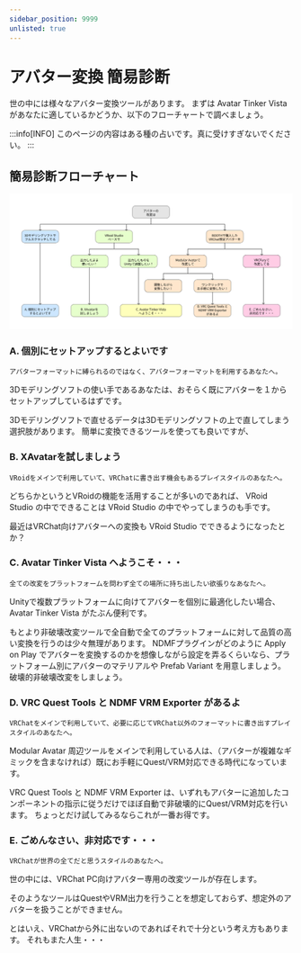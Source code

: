```yaml
---
sidebar_position: 9999
unlisted: true
---
```

# アバター変換 簡易診断

世の中には様々なアバター変換ツールがあります。
まずは Avatar Tinker Vista があなたに適しているかどうか、以下のフローチャートで調べましょう。

:::info[INFO]
このページの内容はある種の占いです。真に受けすぎないでください。
:::

## 簡易診断フローチャート

![簡易診断](img/Flowchart.png)

### A. 個別にセットアップするとよいです

```
アバターフォーマットに縛られるのではなく、アバターフォーマットを利用するあなたへ。
```

3Dモデリングソフトの使い手であるあなたは、おそらく既にアバターを１からセットアップしているはずです。

3Dモデリングソフトで直せるデータは3Dモデリングソフトの上で直してしまう選択肢があります。
簡単に変換できるツールを使っても良いですが、

### B. XAvatarを試しましょう

```
VRoidをメインで利用していて、VRChatに書き出す機会もあるプレイスタイルのあなたへ。
```

どちらかというとVRoidの機能を活用することが多いのであれば、 VRoid Studio の中でできることは VRoid Studio の中でやってしまうのも手です。

最近はVRChat向けアバターへの変換も VRoid Studio でできるようになったとか？

### C. Avatar Tinker Vista へようこそ・・・

```
全ての改変をプラットフォームを問わず全ての場所に持ち出したい欲張りなあなたへ。
```

Unityで複数プラットフォームに向けてアバターを個別に最適化したい場合、 Avatar Tinker Vista がたぶん便利です。

もとより非破壊改変ツールで全自動で全てのプラットフォームに対して品質の高い変換を行うのは少々無理があります。
NDMFプラグインがどのように Apply on Play でアバターを変換するのかを想像しながら設定を弄るくらいなら、プラットフォーム別にアバターのマテリアルや Prefab Variant を用意しましょう。
破壊的非破壊改変をしましょう。

### D. VRC Quest Tools と NDMF VRM Exporter があるよ

```
VRChatをメインで利用していて、必要に応じてVRChat以外のフォーマットに書き出すプレイスタイルのあなたへ。
```

Modular Avatar 周辺ツールをメインで利用している人は、（アバターが複雑なギミックを含まなければ）既にお手軽にQuest/VRM対応できる時代になっています。

VRC Quest Tools と NDMF VRM Exporter は、いずれもアバターに追加したコンポーネントの指示に従うだけでほぼ自動で非破壊的にQuest/VRM対応を行います。
ちょっとだけ試してみるならこれが一番お得です。

### E. ごめんなさい、非対応です・・・

```
VRChatが世界の全てだと思うスタイルのあなたへ。
```

世の中には、VRChat PC向けアバター専用の改変ツールが存在します。

そのようなツールはQuestやVRM出力を行うことを想定しておらず、想定外のアバターを扱うことができません。

とはいえ、VRChatから外に出ないのであればそれで十分という考え方もあります。
それもまた人生・・・
